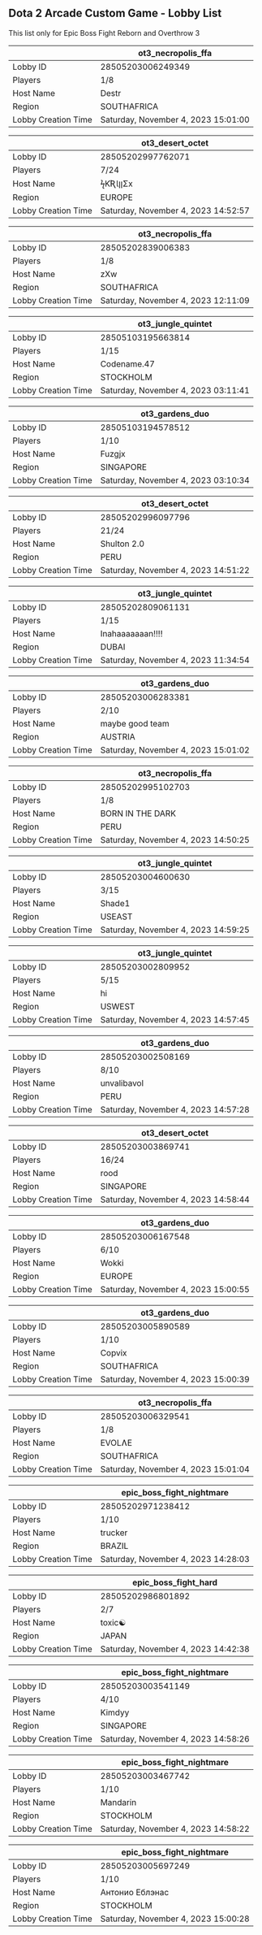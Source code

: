 ## Dota 2 Arcade Custom Game - Lobby List

This list only for Epic Boss Fight Reborn and Overthrow 3

|  | ot3_necropolis_ffa |
| ------ | ------ |
| Lobby ID | 28505203006249349 |
| Players | 1/8 |
| Host Name | Destr |
| Region | SOUTHAFRICA |
| Lobby Creation Time | Saturday, November 4, 2023 15:01:00 |


|  | ot3_desert_octet |
| ------ | ------ |
| Lobby ID | 28505202997762071 |
| Players | 7/24 |
| Host Name | ϟƘƦƖןןΣx |
| Region | EUROPE |
| Lobby Creation Time | Saturday, November 4, 2023 14:52:57 |


|  | ot3_necropolis_ffa |
| ------ | ------ |
| Lobby ID | 28505202839006383 |
| Players | 1/8 |
| Host Name | zXw |
| Region | SOUTHAFRICA |
| Lobby Creation Time | Saturday, November 4, 2023 12:11:09 |


|  | ot3_jungle_quintet |
| ------ | ------ |
| Lobby ID | 28505103195663814 |
| Players | 1/15 |
| Host Name | Codename.47 |
| Region | STOCKHOLM |
| Lobby Creation Time | Saturday, November 4, 2023 03:11:41 |


|  | ot3_gardens_duo |
| ------ | ------ |
| Lobby ID | 28505103194578512 |
| Players | 1/10 |
| Host Name | Fuzgjx |
| Region | SINGAPORE |
| Lobby Creation Time | Saturday, November 4, 2023 03:10:34 |


|  | ot3_desert_octet |
| ------ | ------ |
| Lobby ID | 28505202996097796 |
| Players | 21/24 |
| Host Name | Shulton 2.0 |
| Region | PERU |
| Lobby Creation Time | Saturday, November 4, 2023 14:51:22 |


|  | ot3_jungle_quintet |
| ------ | ------ |
| Lobby ID | 28505202809061131 |
| Players | 1/15 |
| Host Name | Inahaaaaaaan!!!! |
| Region | DUBAI |
| Lobby Creation Time | Saturday, November 4, 2023 11:34:54 |


|  | ot3_gardens_duo |
| ------ | ------ |
| Lobby ID | 28505203006283381 |
| Players | 2/10 |
| Host Name | maybe good team |
| Region | AUSTRIA |
| Lobby Creation Time | Saturday, November 4, 2023 15:01:02 |


|  | ot3_necropolis_ffa |
| ------ | ------ |
| Lobby ID | 28505202995102703 |
| Players | 1/8 |
| Host Name | BORN IN THE DARK |
| Region | PERU |
| Lobby Creation Time | Saturday, November 4, 2023 14:50:25 |


|  | ot3_jungle_quintet |
| ------ | ------ |
| Lobby ID | 28505203004600630 |
| Players | 3/15 |
| Host Name | Shade1 |
| Region | USEAST |
| Lobby Creation Time | Saturday, November 4, 2023 14:59:25 |


|  | ot3_jungle_quintet |
| ------ | ------ |
| Lobby ID | 28505203002809952 |
| Players | 5/15 |
| Host Name | hi |
| Region | USWEST |
| Lobby Creation Time | Saturday, November 4, 2023 14:57:45 |


|  | ot3_gardens_duo |
| ------ | ------ |
| Lobby ID | 28505203002508169 |
| Players | 8/10 |
| Host Name | unvalibavol |
| Region | PERU |
| Lobby Creation Time | Saturday, November 4, 2023 14:57:28 |


|  | ot3_desert_octet |
| ------ | ------ |
| Lobby ID | 28505203003869741 |
| Players | 16/24 |
| Host Name | rood |
| Region | SINGAPORE |
| Lobby Creation Time | Saturday, November 4, 2023 14:58:44 |


|  | ot3_gardens_duo |
| ------ | ------ |
| Lobby ID | 28505203006167548 |
| Players | 6/10 |
| Host Name | Wokki |
| Region | EUROPE |
| Lobby Creation Time | Saturday, November 4, 2023 15:00:55 |


|  | ot3_gardens_duo |
| ------ | ------ |
| Lobby ID | 28505203005890589 |
| Players | 1/10 |
| Host Name | Copvix |
| Region | SOUTHAFRICA |
| Lobby Creation Time | Saturday, November 4, 2023 15:00:39 |


|  | ot3_necropolis_ffa |
| ------ | ------ |
| Lobby ID | 28505203006329541 |
| Players | 1/8 |
| Host Name | EVOLɅE |
| Region | SOUTHAFRICA |
| Lobby Creation Time | Saturday, November 4, 2023 15:01:04 |


|  | epic_boss_fight_nightmare |
| ------ | ------ |
| Lobby ID | 28505202971238412 |
| Players | 1/10 |
| Host Name | trucker |
| Region | BRAZIL |
| Lobby Creation Time | Saturday, November 4, 2023 14:28:03 |


|  | epic_boss_fight_hard |
| ------ | ------ |
| Lobby ID | 28505202986801892 |
| Players | 2/7 |
| Host Name | toxic☯ |
| Region | JAPAN |
| Lobby Creation Time | Saturday, November 4, 2023 14:42:38 |


|  | epic_boss_fight_nightmare |
| ------ | ------ |
| Lobby ID | 28505203003541149 |
| Players | 4/10 |
| Host Name | Kimdyy |
| Region | SINGAPORE |
| Lobby Creation Time | Saturday, November 4, 2023 14:58:26 |


|  | epic_boss_fight_nightmare |
| ------ | ------ |
| Lobby ID | 28505203003467742 |
| Players | 1/10 |
| Host Name | Mandarin |
| Region | STOCKHOLM |
| Lobby Creation Time | Saturday, November 4, 2023 14:58:22 |


|  | epic_boss_fight_nightmare |
| ------ | ------ |
| Lobby ID | 28505203005697249 |
| Players | 1/10 |
| Host Name | Антонио Еблэнас |
| Region | STOCKHOLM |
| Lobby Creation Time | Saturday, November 4, 2023 15:00:28 |


